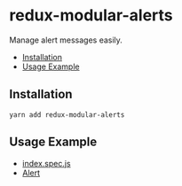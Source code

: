 # redux-modular-alerts

Manage alert messages easily.

- [Installation](#installation)
- [Usage Example](#usage-example)


## Installation

```
yarn add redux-modular-alerts
```

## Usage Example

- [index.spec.js](./__tests__/index.spec.js)
- [Alert](./__tests__/alert.spec.js)
